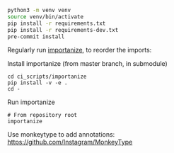 
````bash
python3 -m venv venv
source venv/bin/activate
pip install -r requirements.txt
pip install -r requirements-dev.txt
pre-commit install
````

Regularly run [importanize](https://github.com/miki725/importanize), to reorder the imports:

Install importanize (from master branch, in submodule)
````
cd ci_scripts/importanize
pip install -v -e .
cd -
````

Run importanize
````
# From repository root
importanize
````



Use monkeytype to add annotations: https://github.com/Instagram/MonkeyType
